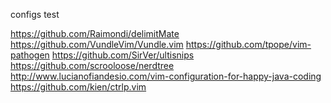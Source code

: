 configs
test

https://github.com/Raimondi/delimitMate
https://github.com/VundleVim/Vundle.vim
https://github.com/tpope/vim-pathogen
https://github.com/SirVer/ultisnips
https://github.com/scrooloose/nerdtree
http://www.lucianofiandesio.com/vim-configuration-for-happy-java-coding
https://github.com/kien/ctrlp.vim


